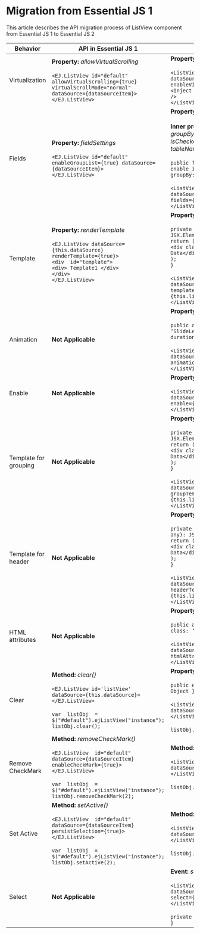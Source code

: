 
# Migration from Essential JS 1

This article describes the API migration process of ListView component from Essential JS 1 to Essential JS 2

| Behavior | API in Essential JS 1 | API in Essential JS 2 |
| --- | --- | --- |
| Virtualization | **Property:** *allowVirtualScrolling*  <br /><br /> `<EJ.ListView id="default" allowVirtualScrolling={true}` <br /> `virtualScrollMode="normal" dataSource={dataSourceItem}>`<br /> `</EJ.ListView>`  <br /> | **Property:** *enableVirtualization* <br /><br /> `<ListViewComponent id='ui-list' dataSource={this.dataSource} enableVirtualization={true} >`<br />`<Inject services={[Virtualization]} />`<br />`</ListViewComponent>` |
| Fields | **Property:** *fieldSettings* <br /> <br /> `<EJ.ListView id="default"` <br /> `enableGroupList={true} dataSource={dataSourceItem}>` <br /> `</EJ.ListView>` <br /> | **Property:** *fields*  <br /><br /> **Inner properties:** *child, enabled, groupBy htmlAttributes, iconsCss, id, isChecked, isVisible, sortBy, tableName, text, tooltip.* <br /><br /> `public fields = { enabled: enable_items,` <br /> `groupBy: groupByProp };` <br /><br /> `<ListViewComponent id='list'` <br /> `dataSource={this.dataSource}` <br /> `fields={this.fields}>` <br /> `</ListViewComponent>`|
| Template | **Property:** *renderTemplate* <br /> <br />`<EJ.ListView dataSource={this.dataSource}` <br /> `renderTemplate={true}>` <br /> `<div  id="template">` <br /> `<div> Template1 </div>` <br />  `</div>` <br /> `</EJ.ListView>` <br /><br />| **Property:** *template* <br /><br /> `private listTemplate(data: any): JSX.Element {` <br /> `return (` <br /> `<div className="template">Template Data</div>` <br /> `);` <br /> `}` <br /><br /> `<ListViewComponent id='list'` <br /> `dataSource={this.dataSource}` <br /> `template={this.listTemplate.bind(this)}>` <br /> `</ListViewComponent>` |
| Animation | **Not Applicable** | **Property:**  *animation* <br /><br /> `public animation =  { effect: ‘SlideLeft’,` <br /> `duration: 400, easing: ‘ease’ };` <br /><br /> `<ListViewComponent id='list' dataSource={this.dataSource}` <br /> `animation={this.animation}>` <br /> `</ListViewComponent>` <br />|
| Enable | **Not Applicable** |**Property:**  *enable* <br /> <br /> `<ListViewComponent id='list' dataSource={this.dataSource}` <br/> `enable={true}>` <br/> `</ListViewComponent>` |
| Template for grouping | **Not Applicable** | **Property:**  *groupTemplate* <br /> <br />`private listGroupTemplate(data: any): JSX.Element {` <br /> `return (` <br /> `<div className="template">Template Data</div>` <br /> `);` <br /> `}` <br /><br /> `<ListViewComponent id='list'` <br /> `dataSource={this.dataSource}` <br /> `groupTemplate={this.listGroupTemplate.bind(this)}>` <br /> `</ListViewComponent>`  |
| Template for header |**Not Applicable** | **Property:**  *headerTemplate* <br /><br /> `private listHeaderTemplate(data: any): JSX.Element {` <br /> `return (` <br /> `<div className="template">Template Data</div>` <br /> `);` <br /> `}` <br /><br /> `<ListViewComponent id='list'` <br /> `dataSource={this.dataSource}` <br /> `headerTemplate={this.listHeaderTemplate.bind(this)}>` <br /> `</ListViewComponent>` |
| HTML attributes |**Not Applicable**| **Property:**  *htmlAttributes* <br /><br /> `public attributes =  {id: ‘list_id’,` <br /> `class: ‘.list_test’};` <br /> <br /> `<ListViewComponent id='list' dataSource={this.dataSource}` <br /> `htmlAttributes={this.attributes}>` <br /> `</ListViewComponent>`<br /> |
| Clear | **Method:** *clear()* <br /><br /> `<EJ.ListView id='listView' dataSource={this.dataSource}>`<br /> `</EJ.ListView>` <br /><br /> `var  listObj  =  $("#default").ejListView("instance");` <br/> `listObj.clear();` <br/>| **Property** *dataSource* <br /> <br /> `public emptyDataSrc: { [key: string]: Object }[] = [];` <br /> <br /> `<ListViewComponent id='list' dataSource={this.emptyDataSrc}>` <br /> `</ListViewComponent>` <br /> <br /> `listObj.destroy();` <br />|
| Remove CheckMark | **Method:** *removeCheckMark()* <br /><br/> `<EJ.ListView  id="default"  dataSource={dataSourceItem}` <br/>  `enableCheckMark={true}>` <br/> `</EJ.ListView>` <br/><br/>  `var  listObj  =  $("#default").ejListView("instance");` <br/> `listObj.removeCheckMark(2);` <br/> | **Method:** *uncheckItem()* <br /><br /> `<ListViewComponent id='list' dataSource={this.dataSource}>` <br /> `</ListViewComponent>` <br /><br /> `listObj.uncheckItem ({id:‘2’});` <br />|
| Set Active | **Method:** *setActive()* <br /><br /> `<EJ.ListView  id="default"  dataSource={dataSourceItem}` <br/>  `persistSelection={true}>` <br/> `</EJ.ListView>` <br/><br/>  `var  listObj  =  $("#default").ejListView("instance");` <br/> `listObj.setActive(2);` <br/>| **Method:** *selectItem()* <br /> <br />`<ListViewComponent id='list' dataSource={this.dataSource}>` <br /> `</ListViewComponent>` <br /><br /> `listObj.selectItem({id:‘2’});` <br />|
| Select |**Not Applicable**| **Event:** *select* <br /> <br />`<ListViewComponent id='list' dataSource={this.dataSource}` <br/> `select={this.onSelect}>` <br/> `</ListViewComponent>` <br/> <br/> `private onSelect(args: Event): void { }` <br/> |
